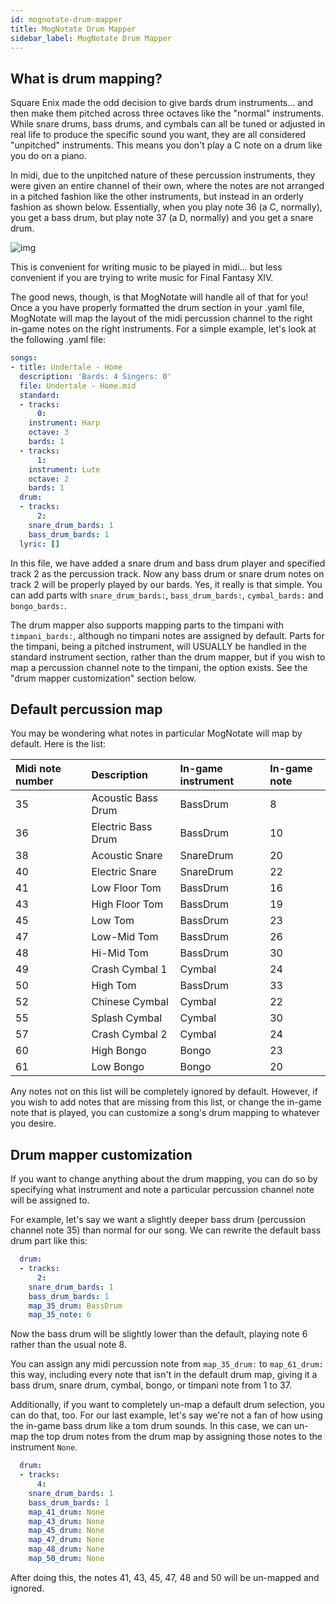 ```yaml
---
id: mognotate-drum-mapper
title: MogNotate Drum Mapper
sidebar_label: MogNotate Drum Mapper
---
```



## What is drum mapping?

Square Enix made the odd decision to give bards drum instruments... and then make them pitched across three octaves like the "normal" instruments. While snare drums, bass drums, and cymbals can all be tuned or adjusted in real life to produce the specific sound you want, they are all considered "unpitched" instruments. This means you don't play a C note on a drum like you do on a piano. 

In midi, due to the unpitched nature of these percussion instruments, they were given an entire channel of their own, where the notes are not arranged in a pitched fashion like the other instruments, but instead in an orderly fashion as shown below. Essentially, when you play note 36 (a C, normally), you get a bass drum, but play note 37 (a D, normally) and you get a snare drum. 

![img](/img/gm-standard-drum-map.png)

This is convenient for writing music to be played in midi... but less convenient if you are trying to write music for Final Fantasy XIV. 

The good news, though, is that MogNotate will handle all of that for you! Once a you have properly formatted the drum section in your .yaml file, MogNotate will map the layout of the midi percussion channel to the right in-game notes on the right instruments. For a simple example, let's look at the following .yaml file:

```yaml
songs:
- title: Undertale - Home
  description: 'Bards: 4 Singers: 0'
  file: Undertale - Home.mid
  standard:
  - tracks:
      0:
    instrument: Harp
    octave: 3
    bards: 1
  - tracks:
      1:
    instrument: Lute
    octave: 2
    bards: 1
  drum:
  - tracks: 
      2:
    snare_drum_bards: 1
    bass_drum_bards: 1
  lyric: []
```

In this file, we have added a snare drum and bass drum player and specified track 2 as the percussion track. Now any bass drum or snare drum notes on track 2 will be properly played by our bards. Yes, it really is that simple. You can add parts with ```snare_drum_bards:```, ```bass_drum_bards:```, ```cymbal_bards:``` and ```bongo_bards:```. 

The drum mapper also supports mapping parts to the timpani with ```timpani_bards:```, although no timpani notes are assigned by default. Parts for the timpani, being a pitched instrument, will USUALLY be handled in the standard instrument section, rather than the drum mapper, but if you wish to map a percussion channel note to the timpani, the option exists. See the "drum mapper customization" section below. 

## Default percussion map

You may be wondering what notes in particular MogNotate will map by default. Here is the list:

| Midi note number | Description        | In-game instrument | In-game note |
| :---             | :---               | :---               | :---         |
| 35               | Acoustic Bass Drum | BassDrum           | 8            |
| 36               | Electric Bass Drum | BassDrum           | 10           |
| 38               | Acoustic Snare     | SnareDrum          | 20           |
| 40               | Electric Snare     | SnareDrum          | 22           |
| 41               | Low Floor Tom      | BassDrum           | 16           |
| 43               | High Floor Tom     | BassDrum           | 19           |
| 45               | Low Tom            | BassDrum           | 23           |
| 47               | Low-Mid Tom        | BassDrum           | 26           |
| 48               | Hi-Mid Tom         | BassDrum           | 30           |
| 49               | Crash Cymbal 1     | Cymbal             | 24           |
| 50               | High Tom           | BassDrum           | 33           |
| 52               | Chinese Cymbal     | Cymbal             | 22           |
| 55               | Splash Cymbal      | Cymbal             | 30           |
| 57               | Crash Cymbal 2     | Cymbal             | 24           |
| 60               | High Bongo         | Bongo              | 23           |
| 61               | Low Bongo          | Bongo              | 20           |

Any notes not on this list will be completely ignored by default. However, if you wish to add notes that are missing from this list, or change the in-game note that is played, you can customize a song's drum mapping to whatever you desire. 

## Drum mapper customization

If you want to change anything about the drum mapping, you can do so by specifying what instrument and note a particular percussion channel note will be assigned to. 

For example, let's say we want a slightly deeper bass drum (percussion channel note 35) than normal for our song. We can rewrite the default bass drum part like this: 

```yaml
  drum:
  - tracks: 
      2:
    snare_drum_bards: 1
    bass_drum_bards: 1
    map_35_drum: BassDrum
    map_35_note: 6
```

Now the bass drum will be slightly lower than the default, playing note 6 rather than the usual note 8. 

You can assign any midi percussion note from ```map_35_drum:``` to ```map_61_drum:``` this way, including every note that isn't in the default drum map, giving it a bass drum, snare drum, cymbal, bongo, or timpani note from 1 to 37. 

Additionally, if you want to completely un-map a default drum selection, you can do that, too. For our last example, let's say we're not a fan of how using the in-game bass drum like a tom drum sounds. In this case, we can un-map the top drum notes from the drum map by assigning those notes to the instrument ```None```.

```yaml
  drum:
  - tracks: 
      4:
    snare_drum_bards: 1
    bass_drum_bards: 1
    map_41_drum: None
    map_43_drum: None
    map_45_drum: None
    map_47_drum: None
    map_48_drum: None
    map_50_drum: None
```

After doing this, the notes 41, 43, 45, 47, 48 and 50 will be un-mapped and ignored. 

